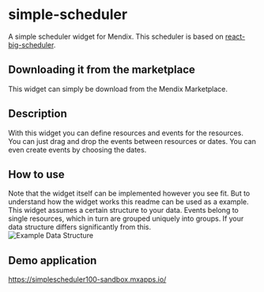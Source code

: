 # simple-scheduler

A simple scheduler widget for Mendix. This scheduler is based on [react-big-scheduler](https://github.com/StephenChou1017/react-big-scheduler).

## Downloading it from the marketplace

This widget can simply be download from the Mendix Marketplace.

## Description

With this widget you can define resources and events for the resources. You can just drag and drop the events between resources or dates. You can even create events by choosing the dates.

## How to use

Note that the widget itself can be implemented however you see fit. But to understand how the widget works this readme can be used as a example. This widget assumes a certain structure to your data. Events belong to single resources, which in turn are grouped uniquely into groups. If your data structure differs significantly from this. <br />
![Example Data Structure](https://github.com/DevrimBaran/SimpleScheduler/blob/main/screenshots/Screenshot%20(41).png)

## Demo application

https://simplescheduler100-sandbox.mxapps.io/
